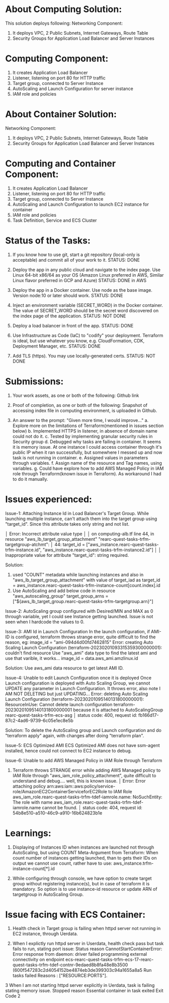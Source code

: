 # About Computing Solution:
This solution deploys following:
Networking Component:
1. It deploys VPC, 2 Public Subnets, Internet Gateways, Route Table
2. Security Groups for Application Load Balancer and Server Instances

# Computing Component:
1. It creates Application Load Balancer
2. Listener, listening on port 80 for HTTP traffic
3. Target group, connected to Server Instance
4. AutoScaling and Launch Configuration for server instance
5. IAM role and policies

# About Container Solution:
Networking Component:
1. It deploys VPC, 2 Public Subnets, Internet Gateways, Route Table
2. Security Groups for Application Load Balancer and Server Instances

# Computing and Container Component:
1. It creates Application Load Balancer
2. Listener, listening on port 80 for HTTP traffic
3. Target group, connected to Server Instance
4. AutoScaling and Launch Configuration to launch EC2 instance for container
5. IAM role and policies
6. Task Definition, Service and ECS Cluster

# Status of the Tasks:
1. If you know how to use git, start a git repository (local-only is acceptable) and commit all of your work to it.
STATUS: DONE

2. Deploy the app in any public cloud and navigate to the index page. Use Linux 64-bit x86/64 as your OS (Amazon Linux preferred in AWS, Similar Linux flavor preferred in GCP and Azure)
STATUS: DONE in AWS

3. Deploy the app in a Docker container. Use node as the base image. Version node:10 or later should work.
STATUS: DONE

4. Inject an environment variable (SECRET_WORD) in the Docker container. The value of SECRET_WORD should be the secret word discovered on the index page of the application.
STATUS: NOT DONE

5. Deploy a load balancer in front of the app.
STATUS: DONE

6. Use Infrastructure as Code (IaC) to "codify" your deployment. Terraform is ideal, but use whatever you know, e.g. CloudFormation, CDK, Deployment Manager, etc.
STATUS: DONE

7. Add TLS (https). You may use locally-generated certs.
STATUS: NOT DONE


# Submissions:
1. Your work assets, as one or both of the following:
Github link

2. Proof of completion, as one or both of the following:
Snapshot of accessing index file in computing environment, is uploaded in Github.

3. An answer to the prompt: "Given more time, I would improve..."
a. Explore more on the limitations of Terraform(mentioned in issues section below)
b. Implemented HTTPS in listener, in absence of domain name could not do it.
c. Tested by implementing granular security rules in Security group
d. Debugged why tasks are failing in container. It seems it is memory issue. At one instance I could access container through it's public IP when it ran successfully, 
but somewhere I messed up and now task is not running in container.
e. Assigned values in parameters through variables.
f. Assign name of the resource and Tag names, using variables.
g. Could have explore how to add AWS Managed Policy in IAM role through Terraform(known issue in Terraform). As workaround I had to do it manually.

# Issues experienced:
Issue-1: Attaching Instance Id in Load Balancer's Target Group.
While launching multiple instance, can't attach them into the target group using "target_id". Since this attribute takes only string and not list.

│ Error: Incorrect attribute value type
│
│   on computing-alb.tf line 44, in resource "aws_lb_target_group_attachment" "rearc-quest-tasks-trfm-targetgroup-atchmt":
│   44:   target_id        = ["aws_instance.rearc-quest-tasks-trfm-instance.id", "aws_instance.rearc-quest-tasks-trfm-instance2.id"]
│
│ Inappropriate value for attribute "target_id": string required.

Solution: 
1. used "COUNT" metadata while launching instances and also in "aws_lb_target_group_attachment" with value of target_iad as 
target_id        = aws_instance.rearc-quest-tasks-trfm-instance-count[count.index].id
2. Use AutoScaling and add below code in resource "aws_autoscaling_group"
  target_group_arns = ["${aws_lb_target_group.rearc-quest-tasks-trfm-targetgroup.arn}"]


Issue-2: AutoScaling group configured with Desired/MIN and MAX as 0 through variable, yet I could see Instance getting launched. Issue is not seen when I hardcode 
the values to 0.

Issue-3: AMI Id in Launch Configuration
In the launch configuration, if AMI-ID is configured, terraform throws strange error, quite difficult to find the reason, eg:
image_id = "ami-094d4d00fd7462815"
Error: creating Auto Scaling Launch Configuration (terraform-20230201093315359300000001): couldn't find resource
Use "aws_ami" data type to find the latest ami and use that varible, it works...
image_id = data.aws_ami.amzlinux.id

Solution:
Use aws_ami data resource to get latest AMI ID.

Issue-4: Unable to edit Launch Configuration once it is deployed
Once Launch configuration is deployed with Auto Scaling Group, we cannot UPDATE any parameter in Launch Configuration. It throws error, also note I AM NOT 
DELETING but just UPDATING...
Error: deleting Auto Scaling Launch Configuration (terraform-20230201095140131800000001): ResourceInUse: Cannot delete launch configuration 
terraform-20230201095140131800000001 because it is attached to AutoScalingGroup rearc-quest-tasks-trfm-ecs-asg
 │       status code: 400, request id: fb166d17-87c2-4ad6-9739-6c05e1ec8e5b

Solution:
To delete the AutoScaling group and Launch configuration and do "terraform apply" again, with changes after doing "terraform plan".

Issue-5: ECS Optimized AMI
ECS Optimized AMI does not have ssm-agent installed, hence could not connect to EC2 instance to debug.

Issue-6: Unable to add AWS Managed Policy in IAM Role through Terraform
1. Terraform throws STRANGE error while adding AWS Managed policy to IAM Role through "aws_iam_role_policy_attachment", quite difficult to understand and debug.... 
well, this is known issue.
│ Error: Error attaching policy arn:aws:iam::aws:policy/service-role/AmazonEC2ContainerServiceforEC2Role to IAM Role 
aws_iam_role.rearc-quest-tasks-trfm-tdef-iamrole.name: NoSuchEntity: The role with name aws_iam_role.rearc-quest-tasks-trfm-tdef-iamrole.name cannot be found.
│       status code: 404, request id: 54b8e510-a510-46c9-a910-16b624823b1e

# Learnings:
1. Displaying of Instances ID when instances are launched not through AutoScaling, but using COUNT Meta-Argument from Terraform:
When count number of instances getting launched, than to gets their IDs on output we cannot use count, rather have to use:
aws_instance.trfm-instance-count[*].id

2. While configuring through console, we have option to create target group without registering instance(s), but in case of terraform it is mandatory. 
So option is to use instance-id resource or update ARN of targetgroup in AutoScaling Group.


# Issue facing with ECS Container:
1. Health check in Target group is failing when httpd server not running in EC2 instance, through Uerdata.

2. When I explictly run httpd server in Userdata, health check pass but task fails to run, stating port issue:
Status reason	CannotStartContainerError: Error response from daemon: driver failed programming external connectivity on endpoint ecs-rearc-quest-tasks-trfm-ecs-17-rearc-quest-tasks-trfm-tdef-contnr-9edaed8b8fa48e8b3500 (600f547283c2d4054152be4874eb3de399303c94a1655a8a5
Run tasks failed
Reasons : ["RESOURCE:PORTS"].

3 When I am not starting httpd server explicitly in Uerdata, task is failing stating memory issue.
Stopped reason Essential container in task exited
Exit Code	2
